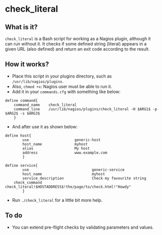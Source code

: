 # check_literal

## What is it?
`check_literal` is a Bash script for working as a Nagios plugin, although
it can run without it.
It checks if some defined string (literal) appears in a given URL (also
defined) and return an exit code according to the result.

## How it works?

+ Place this script in your plugins directory, such as 
`/usr/lib/nagios/plugins`.
+ Also, `chmod +x`: Nagios user must be able to run it.
+ Add it in your `commands.cfg` with something like below:

```
define command{
	command_name	check_literal
	command_line	/usr/lib/nagios/plugins/check_literal -H $ARG1$ -p $ARG2$ -s $ARG3$
	}
```

+ And after use it as shown below:

```
define host{
        use                     generic-host
        host_name               myhost
        alias                   My host
        address                 www.example.com
        }

define service{
        use                             generic-service
        host_name                       myhost
        service_description             Check my favourite string
	check_command			check_literal!$HOSTADDRESS$!the/page/to/check.html!"Howdy"
        }
```
+ Run `./check_literal` for a little bit more help.

## To do
+ You can extend pre-flight checks by validating parameters and values.
